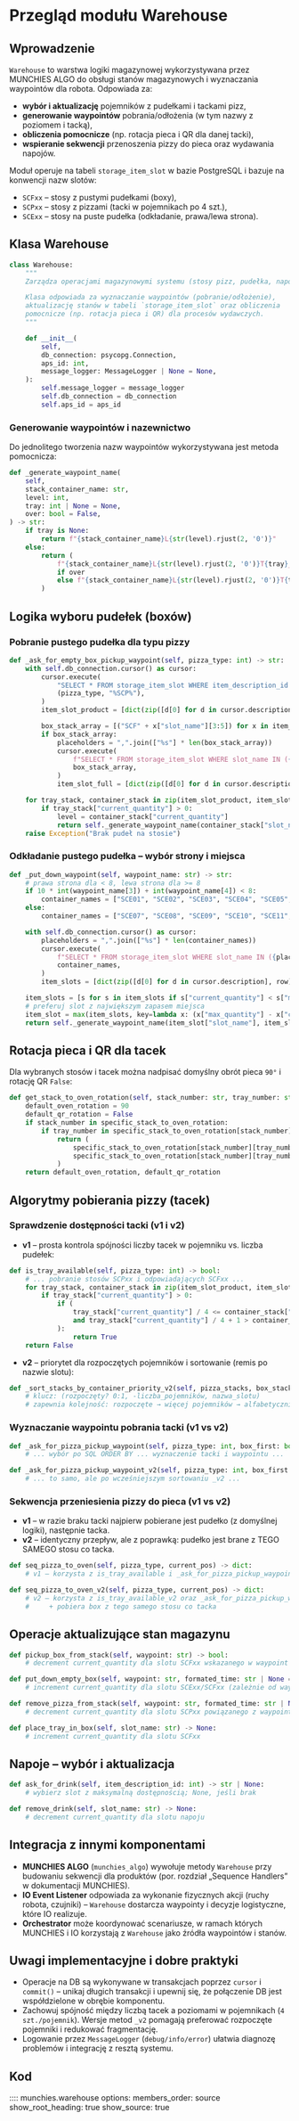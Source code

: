 # Przegląd modułu Warehouse

## Wprowadzenie

`Warehouse` to warstwa logiki magazynowej wykorzystywana przez MUNCHIES ALGO do obsługi stanów magazynowych i wyznaczania waypointów dla robota. Odpowiada za:

- **wybór i aktualizację** pojemników z pudełkami i tackami pizz,
- **generowanie waypointów** pobrania/odłożenia (w tym nazwy z poziomem i tacką),
- **obliczenia pomocnicze** (np. rotacja pieca i QR dla danej tacki),
- **wspieranie sekwencji** przenoszenia pizzy do pieca oraz wydawania napojów.

Moduł operuje na tabeli `storage_item_slot` w bazie PostgreSQL i bazuje na konwencji nazw slotów:

- `SCFxx` – stosy z pustymi pudełkami (boxy),
- `SCPxx` – stosy z pizzami (tacki w pojemnikach po 4 szt.),
- `SCExx` – stosy na puste pudełka (odkładanie, prawa/lewa strona).

## Klasa Warehouse

```python
class Warehouse:
    """
    Zarządza operacjami magazynowymi systemu (stosy pizz, pudełka, napoje).

    Klasa odpowiada za wyznaczanie waypointów (pobranie/odłożenie),
    aktualizację stanów w tabeli `storage_item_slot` oraz obliczenia
    pomocnicze (np. rotacja pieca i QR) dla procesów wydawczych.
    """

    def __init__(
        self,
        db_connection: psycopg.Connection,
        aps_id: int,
        message_logger: MessageLogger | None = None,
    ):
        self.message_logger = message_logger
        self.db_connection = db_connection
        self.aps_id = aps_id
```

### Generowanie waypointów i nazewnictwo

Do jednolitego tworzenia nazw waypointów wykorzystywana jest metoda pomocnicza:

```python
def _generate_waypoint_name(
    self,
    stack_container_name: str,
    level: int,
    tray: int | None = None,
    over: bool = False,
) -> str:
    if tray is None:
        return f"{stack_container_name}L{str(level).rjust(2, '0')}"
    else:
        return (
            f"{stack_container_name}L{str(level).rjust(2, '0')}T{tray}_over"
            if over
            else f"{stack_container_name}L{str(level).rjust(2, '0')}T{tray}"
        )
```

## Logika wyboru pudełek (boxów)

### Pobranie pustego pudełka dla typu pizzy

```python
def _ask_for_empty_box_pickup_waypoint(self, pizza_type: int) -> str:
    with self.db_connection.cursor() as cursor:
        cursor.execute(
            "SELECT * FROM storage_item_slot WHERE item_description_id = %s AND slot_name LIKE %s ORDER BY slot_name ASC",
            (pizza_type, "%SCP%"),
        )
        item_slot_product = [dict(zip([d[0] for d in cursor.description], row)) for row in cursor.fetchall()]

        box_stack_array = [("SCF" + x["slot_name"][3:5]) for x in item_slot_product]
        if box_stack_array:
            placeholders = ",".join(["%s"] * len(box_stack_array))
            cursor.execute(
                f"SELECT * FROM storage_item_slot WHERE slot_name IN ({placeholders}) ORDER BY slot_name ASC",
                box_stack_array,
            )
            item_slot_full = [dict(zip([d[0] for d in cursor.description], row)) for row in cursor.fetchall()]

    for tray_stack, container_stack in zip(item_slot_product, item_slot_full):
        if tray_stack["current_quantity"] > 0:
            level = container_stack["current_quantity"]
            return self._generate_waypoint_name(container_stack["slot_name"], level)
    raise Exception("Brak pudeł na stosie")
```

### Odkładanie pustego pudełka – wybór strony i miejsca

```python
def _put_down_waypoint(self, waypoint_name: str) -> str:
    # prawa strona dla < 8, lewa strona dla >= 8
    if 10 * int(waypoint_name[3]) + int(waypoint_name[4]) < 8:
        container_names = ["SCE01", "SCE02", "SCE03", "SCE04", "SCE05", "SCE06"]
    else:
        container_names = ["SCE07", "SCE08", "SCE09", "SCE10", "SCE11", "SCE12"]

    with self.db_connection.cursor() as cursor:
        placeholders = ",".join(["%s"] * len(container_names))
        cursor.execute(
            f"SELECT * FROM storage_item_slot WHERE slot_name IN ({placeholders})",
            container_names,
        )
        item_slots = [dict(zip([d[0] for d in cursor.description], row)) for row in cursor.fetchall()]

    item_slots = [s for s in item_slots if s["current_quantity"] < s["max_quantity"]]
    # preferuj slot z największym zapasem miejsca
    item_slot = max(item_slots, key=lambda x: (x["max_quantity"] - x["current_quantity"]))
    return self._generate_waypoint_name(item_slot["slot_name"], item_slot["current_quantity"] + 1)
```

## Rotacja pieca i QR dla tacek

Dla wybranych stosów i tacek można nadpisać domyślny obrót pieca `90°` i rotację QR `False`:

```python
def get_stack_to_oven_rotation(self, stack_number: str, tray_number: str) -> tuple[int, bool]:
    default_oven_rotation = 90
    default_qr_rotation = False
    if stack_number in specific_stack_to_oven_rotation:
        if tray_number in specific_stack_to_oven_rotation[stack_number]:
            return (
                specific_stack_to_oven_rotation[stack_number][tray_number]["oven_rotation"],
                specific_stack_to_oven_rotation[stack_number][tray_number]["qr_rotation"],
            )
    return default_oven_rotation, default_qr_rotation
```

## Algorytmy pobierania pizzy (tacek)

### Sprawdzenie dostępności tacki (v1 i v2)

- **v1** – prosta kontrola spójności liczby tacek w pojemniku vs. liczba pudełek:

```python
def is_tray_available(self, pizza_type: int) -> bool:
    # ... pobranie stosów SCPxx i odpowiadających SCFxx ...
    for tray_stack, container_stack in zip(item_slot_product, item_slot_full):
        if tray_stack["current_quantity"] > 0:
            if (
                tray_stack["current_quantity"] / 4 <= container_stack["current_quantity"]
                and tray_stack["current_quantity"] / 4 + 1 > container_stack["current_quantity"]
            ):
                return True
    return False
```

- **v2** – priorytet dla rozpoczętych pojemników i sortowanie (remis po nazwie slotu):

```python
def _sort_stacks_by_container_priority_v2(self, pizza_stacks, box_stacks):
    # klucz: (rozpoczęty? 0:1, -liczba_pojemników, nazwa_slotu)
    # zapewnia kolejność: rozpoczęte → więcej pojemników → alfabetycznie
```

### Wyznaczanie waypointu pobrania tacki (v1 vs v2)

```python
def _ask_for_pizza_pickup_waypoint(self, pizza_type: int, box_first: bool) -> tuple[str, int, bool] | None:
    # ... wybór po SQL ORDER BY ... wyznaczenie tacki i waypointu ...

def _ask_for_pizza_pickup_waypoint_v2(self, pizza_type: int, box_first: bool) -> tuple[str, int, bool] | None:
    # ... to samo, ale po wcześniejszym sortowaniu _v2 ...
```

### Sekwencja przeniesienia pizzy do pieca (v1 vs v2)

- **v1** – w razie braku tacki najpierw pobierane jest pudełko (z domyślnej logiki), następnie tacka.
- **v2** – identyczny przepływ, ale z poprawką: pudełko jest brane z TEGO SAMEGO stosu co tacka.

```python
def seq_pizza_to_oven(self, pizza_type, current_pos) -> dict:
    # v1 – korzysta z is_tray_available i _ask_for_pizza_pickup_waypoint

def seq_pizza_to_oven_v2(self, pizza_type, current_pos) -> dict:
    # v2 – korzysta z is_tray_available_v2 oraz _ask_for_pizza_pickup_waypoint_v2
    #     + pobiera box z tego samego stosu co tacka
```

## Operacje aktualizujące stan magazynu

```python
def pickup_box_from_stack(self, waypoint: str) -> bool:
    # decrement current_quantity dla slotu SCFxx wskazanego w waypoint

def put_down_empty_box(self, waypoint: str, formated_time: str | None = None) -> None:
    # increment current_quantity dla slotu SCExx/SCFxx (zależnie od waypointu)

def remove_pizza_from_stack(self, waypoint: str, formated_time: str | None = None) -> None:
    # decrement current_quantity dla slotu SCPxx powiązanego z waypointem tacki

def place_tray_in_box(self, slot_name: str) -> None:
    # increment current_quantity dla slotu SCFxx
```

## Napoje – wybór i aktualizacja

```python
def ask_for_drink(self, item_description_id: int) -> str | None:
    # wybierz slot z maksymalną dostępnością; None, jeśli brak

def remove_drink(self, slot_name: str) -> None:
    # decrement current_quantity dla slotu napoju
```

## Integracja z innymi komponentami

- **MUNCHIES ALGO** (`munchies_algo`) wywołuje metody `Warehouse` przy budowaniu sekwencji dla produktów (por. rozdział „Sequence Handlers” w dokumentacji MUNCHIES).
- **IO Event Listener** odpowiada za wykonanie fizycznych akcji (ruchy robota, czujniki) – `Warehouse` dostarcza waypointy i decyzje logistyczne, które IO realizuje.
- **Orchestrator** może koordynować scenariusze, w ramach których MUNCHIES i IO korzystają z `Warehouse` jako źródła waypointów i stanów.

## Uwagi implementacyjne i dobre praktyki

- Operacje na DB są wykonywane w transakcjach poprzez `cursor` i `commit()` – unikaj długich transakcji i upewnij się, że połączenie DB jest współdzielone w obrębie komponentu.
- Zachowuj spójność między liczbą tacek a poziomami w pojemnikach (`4 szt./pojemnik`). Wersje metod `_v2` pomagają preferować rozpoczęte pojemniki i redukować fragmentację.
- Logowanie przez `MessageLogger` (`debug/info/error`) ułatwia diagnozę problemów i integrację z resztą systemu.

## Kod
:::: munchies.warehouse
    options:
      members_order: source
      show_root_heading: true
      show_source: true


